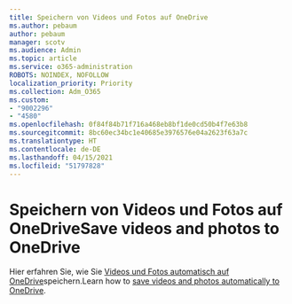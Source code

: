 ```yaml
---
title: Speichern von Videos und Fotos auf OneDrive
ms.author: pebaum
author: pebaum
manager: scotv
ms.audience: Admin
ms.topic: article
ms.service: o365-administration
ROBOTS: NOINDEX, NOFOLLOW
localization_priority: Priority
ms.collection: Adm_O365
ms.custom:
- "9002296"
- "4580"
ms.openlocfilehash: 0f84f84b71f716a468eb8bf1de0cd50b4f7e63b8
ms.sourcegitcommit: 8bc60ec34bc1e40685e3976576e04a2623f63a7c
ms.translationtype: HT
ms.contentlocale: de-DE
ms.lasthandoff: 04/15/2021
ms.locfileid: "51797828"
---
```

# <a name="save-videos-and-photos-to-onedrive"></a><span data-ttu-id="6a1c9-102">Speichern von Videos und Fotos auf OneDrive</span><span class="sxs-lookup"><span data-stu-id="6a1c9-102">Save videos and photos to OneDrive</span></span>

<span data-ttu-id="6a1c9-103">Hier erfahren Sie, wie Sie [Videos und Fotos automatisch auf OneDrive](https://support.office.com/article/Save-photos-and-videos-to-OneDrive-automatically-42a0202d-c944-4ebc-bb17-32d0082226f8)speichern.</span><span class="sxs-lookup"><span data-stu-id="6a1c9-103">Learn how to [save videos and photos automatically to OneDrive](https://support.office.com/article/Save-photos-and-videos-to-OneDrive-automatically-42a0202d-c944-4ebc-bb17-32d0082226f8).</span></span>
